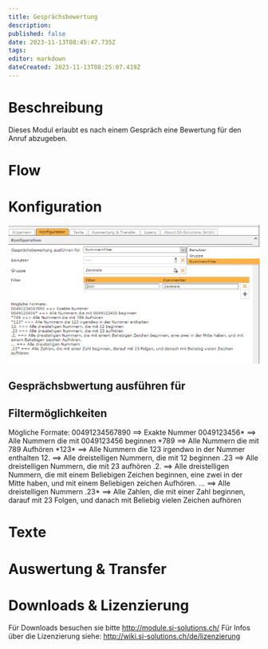 ```yaml
---
title: Gesprächsbewertung
description: 
published: false
date: 2023-11-13T08:45:47.735Z
tags: 
editor: markdown
dateCreated: 2023-11-13T08:25:07.419Z
---
```


# Beschreibung
Dieses Modul erlaubt es nach einem Gespräch eine Bewertung für den Anruf abzugeben.

# Flow

# Konfiguration

![1.PNG](/uploads/callevaluation/1.PNG)

## Gesprächsbwertung ausführen für


## Filtermöglichkeiten
Mögliche Formate:
00491234567890 ==> Exakte Nummer
0049123456\* ==> Alle Nummern die mit 0049123456 beginnen
\*789 ==> Alle Nummern die mit 789 Aufhören
\*123\* ==> Alle Nummern die 123 irgendwo in der Nummer enthalten
12. ==> Alle dreistelligen Nummern, die mit 12 beginnen
.23 ==> Alle dreistelligen Nummern, die mit 23 aufhören
.2. ==> Alle dreistelligen Nummern, die mit einem Beliebigen Zeichen beginnen, eine zwei in der Mitte haben, und mit einem Beliebigen zeichen Aufhören.
... ==> Alle dreistelligen Nummern
.23\* ==> Alle Zahlen, die mit einer Zahl beginnen, darauf mit 23 Folgen, und danach mit Beliebig vielen Zeichen aufhören 


# Texte

##

# Auswertung & Transfer



# Downloads & Lizenzierung
Für Downloads besuchen sie bitte http://module.si-solutions.ch/
Für Infos über die Lizenzierung siehe: http://wiki.si-solutions.ch/de/lizenzierung